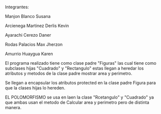 Integrantes:

Manjon Blanco Susana

Arcienega Martinez Derlis Kevin

Ayarachi Cerezo Daner

Rodas Palacios Max Jherzon

Amurrio Huaygua Karen



El programa realizado tiene como clase padre "Figuras" las cual tiene como subclases hijas "Cuadrado" y "Rectangulo" estas llegan a heredar los atributos y metodos de la clase padre mostrar area y perimetro. 

Se llegan a encapsular los atributos protected en la clase padre Figura para que la clases hijas lo hereden.

 EL POLOMORFISMO se usa en laen la clase "Rcetangulo" y "Cuadrado" ya que ambas usan el metodo de Calcular area y perimetro pero de distinta manera.

